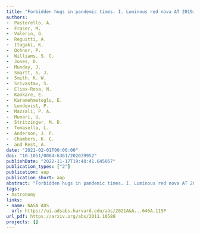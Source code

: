 ```yaml
---
title: "Forbidden hugs in pandemic times. I. Luminous red nova AT 2019zhd, a new merger in M 31"
authors:
-  Pastorello, A.
-  Fraser, M.
-  Valerin, G.
-  Reguitti, A.
-  Itagaki, K.
-  Ochner, P.
-  Williams, S. C.
-  Jones, D.
-  Munday, J.
-  Smartt, S. J.
-  Smith, K. W.
-  Srivastav, S.
-  Elias-Rosa, N.
-  Kankare, E.
-  Karamehmetoglu, E.
-  Lundqvist, P.
-  Mazzali, P. A.
-  Munari, U.
-  Stritzinger, M. D.
-  Tomasella, L.
-  Anderson, J. P.
-  Chambers, K. C.
-  and Rest, A.
date: "2021-02-01T00:00:00"
doi: "10.1051/0004-6361/202039952"
publishDate: "2022-11-17T19:48:41.645067"
publication_types: ["2"]
publication: aap
publication_short: aap
abstract: "Forbidden hugs in pandemic times. I. Luminous red nova AT 2019zhd, a new merger in M 31"
tags:
- Astronomy
links:
- name: NASA ADS
  url: https://ui.adsabs.harvard.edu/abs/2021A&A...646A.119P
url_pdf: https://arxiv.org/abs/2011.10588
projects: []
---
```

